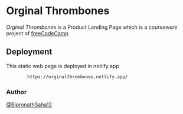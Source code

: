 # Orginal Thrombones 

*Orginal Thrombones* is a Product Landing Page which is a *courseware* project of [freeCodeCamp](https://www.freecodecamp.org/learn/responsive-web-design/responsive-web-design-projects/build-a-product-landing-page)


## Deployment 

This static web page is deployed in netlify.app 

```bash
        https://orginalthrombones.netlify.app/
```

### Author 

[@BipronathSaha12](https://www.github.com/bipronathsaha12/)
